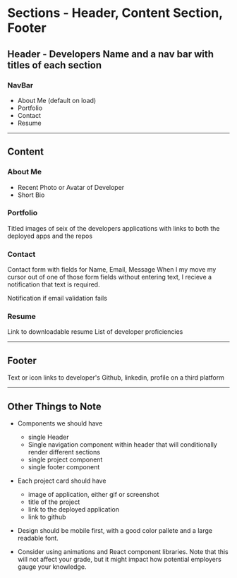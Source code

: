 # Sections - Header, Content Section, Footer

## Header  - Developers Name and a nav bar with titles of each section

### NavBar 
 - About Me (default on load)
 - Portfolio
 - Contact
 - Resume

--- 
## Content

### About Me
 - Recent Photo or Avatar of Developer
 - Short Bio

### Portfolio

Titled images of seix of the developers applications with links to both the deployed apps and the repos


### Contact 

Contact form with fields for Name, Email, Message
When I my move my cursor out of one of those form fields without entering text, I recieve a notification that text is required. 

Notification if email validation fails

### Resume 

Link to downloadable resume
List of developer proficiencies 

---

## Footer 
Text or icon links to developer's Github, linkedin, profile on a third platform 

---

## Other Things to Note
 * Components we should have
    - single Header
    - Single navigation component within header that will conditionally render different sections
    - single project component
    - single footer component 

* Each project card should have 
    - image of application, either gif or screenshot
    - title of the project
    - link to the deployed application
    - link to github

* Design should be mobile first, with a good color pallete and a large readable font. 

* Consider using animations and React component libraries. Note that this will not affect your grade, but it might impact how potential employers gauge your knowledge.